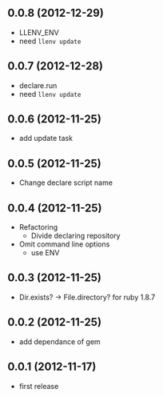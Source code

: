 ## 0.0.8 (2012-12-29)

* LLENV_ENV
* need `llenv update`

## 0.0.7 (2012-12-28)

* declare.run
* need `llenv update`

## 0.0.6 (2012-11-25)

* add update task

## 0.0.5 (2012-11-25)

* Change declare script name

## 0.0.4 (2012-11-25)

* Refactoring
    * Divide declaring repository
* Omit command line options
    * use ENV

## 0.0.3 (2012-11-25)

* Dir.exists? -> File.directory? for ruby 1.8.7

## 0.0.2 (2012-11-25)

* add dependance of gem

## 0.0.1 (2012-11-17)

* first release
